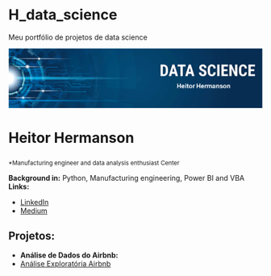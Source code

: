 # H_data_science
Meu portfólio de projetos de data science
<p align="center">
  <img src="banner_Heitor.png" >
</p>

# Heitor Hermanson
<sub>*Manufacturing engineer and data analysis enthusiast Center</sub>



**Background in:** Python, Manufacturing engineering, Power BI and VBA
**Links:**

* [LinkedIn](https://www.linkedin.com/in/heitor-campos-02770734/)
* [Medium](https://medium.com/@heitorhermanson)

## Projetos:

* **Análise de Dados do Airbnb:** 
* [Análise Exploratória Airbnb](https://colab.research.google.com/github/heitor-eng/H_data_science/blob/master/Primeiro_Proj_DS.ipynb)
